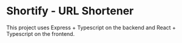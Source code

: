 # Shortify - URL Shortener
This project uses Express + Typescript on the backend and React + Typescript on the frontend.